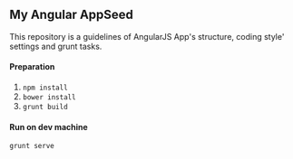 ## My Angular AppSeed

This repository is a guidelines of AngularJS App's structure, coding style' settings and grunt tasks.

#### Preparation
1. `npm install`
2. `bower install`
4. `grunt build`

#### Run on dev machine

`grunt serve`
